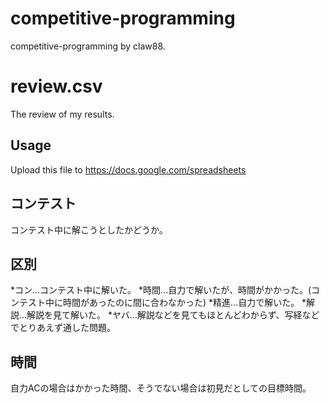 # competitive-programming
competitive-programming by claw88.

# review.csv
The review of my results. 
## Usage
Upload this file to <https://docs.google.com/spreadsheets>
## コンテスト
コンテスト中に解こうとしたかどうか。

## 区別
*コン...コンテスト中に解いた。
*時間...自力で解いたが、時間がかかった。(コンテスト中に時間があったのに間に合わなかった)
*精進...自力で解いた。
*解説...解説を見て解いた。
*ヤバ...解説などを見てもほとんどわからず、写経などでとりあえず通した問題。
## 時間
自力ACの場合はかかった時間、そうでない場合は初見だとしての目標時間。
